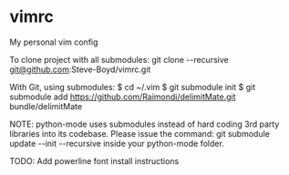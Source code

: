 # vimrc
My personal vim config

To clone project with all submodules:
git clone --recursive git@github.com:Steve-Boyd/vimrc.git

With Git, using submodules:
$ cd ~/.vim
$ git submodule init
$ git submodule add https://github.com/Raimondi/delimitMate.git bundle/delimitMate

NOTE: python-mode uses submodules instead of hard coding 3rd party libraries into its codebase. Please issue the command: git submodule update --init --recursive inside your python-mode folder.

TODO: Add powerline font install instructions
